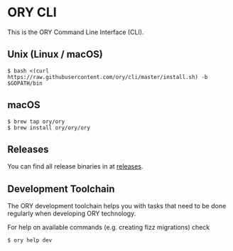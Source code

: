 # ORY CLI

This is the ORY Command Line Interface (CLI).

## Unix (Linux / macOS)

```shell-session
$ bash <(curl https://raw.githubusercontent.com/ory/cli/master/install.sh) -b $GOPATH/bin
```

## macOS

```shell-session
$ brew tap ory/ory
$ brew install ory/ory/ory
```

## Releases

You can find all release binaries in at [releases](https://github.com/ory/cli/releases).

## Development Toolchain

The ORY development toolchain helps you with tasks that need to be done regularly when developing
ORY technology.

For help on available commands (e.g. creating fizz migrations) check

```
$ ory help dev
```
